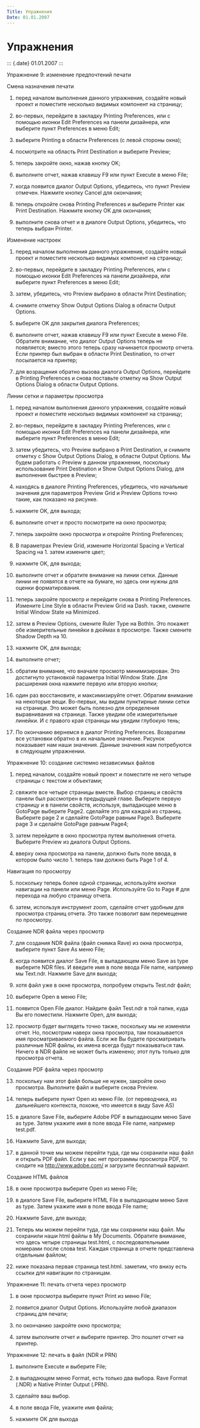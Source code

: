 ```yaml
---
Title: Упражнения
Date: 01.01.2007
---
```



Упражнения
==========

::: {.date}
01.01.2007
:::

Упражнение 9: изменение предпочтений печати

Смена назначения печати

1.   перед началом выполнения данного упражнения, создайте новый проект и поместите несколько видимых компонент на страницу;

2.   во-первых, перейдите в закладку Printing Preferences, или с помощью иконки Edit Preferences на панели дизайнера, или выберите пункт Preferences в меню Edit;

3.   выберите Printing в области Preferences (с левой стороны окна);

4.   посмотрите на область Print Destination и выберите Preview;

5.   теперь закройте окно, нажав кнопку OK;

6.   выполните отчет, нажав клавишу F9 или пункт Execute в меню File;

7.   когда появится диалог Output Options, убедитесь, что пункт Preview отмечен. Нажмите кнопку Cancel для окончания;

8.   теперь откройте снова Printing Preferences и выберите Printer как Print Destination. Нажмите кнопку OK для окончания;

9.   выполните снова отчет и в диалоге Output Options, убедитесь, что теперь выбран Printer.

Изменение настроек

1.   перед началом выполнения данного упражнения, создайте новый проект и поместите несколько видимых компонент на страницу;

2.   во-первых, перейдите в закладку Printing Preferences, или с помощью иконки Edit Preferences на панели дизайнера, или выберите пункт Preferences в меню Edit;

3.   затем, убедитесь, что Preview выбрано в области Print Destination;

4.   снимите отметку Show Output Options Dialog в области Output Options.

5.   выберите OK для закрытия диалога Preferences;

6.   выполните отчет, нажав клавишу F9 или пункт Execute в меню File. Обратите внимание, что диалог Output Options теперь не появляется; вместо этого теперь сразу начинается просмотр отчета. Если принтер был выбран в области Print Destination, то отчет посылается на принтер;

7.   для возращения обратно вызова диалога Output Options, перейдите в Printing Preferences и снова поставьте отметку на Show Output Options Dialog в области Output Options.

Линии сетки и параметры просмотра

1.   перед началом выполнения данного упражнения, создайте новый проект и поместите несколько видимых компонент на страницу;

2.   во-первых, перейдите в закладку Printing Preferences, или с помощью иконки Edit Preferences на панели дизайнера, или выберите пункт Preferences в меню Edit;

3.   затем убедитесь, что Preview выбрано в Print Destination, и снимите отметку с Show Output Options Dialog, в области Output Options. Мы будем работать с Preview в данном упражнении, поскольку использование Print Destination и Show Output Options Dialog, для  выполнения быстрее в Preview;

4.   находясь в диалоге Printing Preferences, убедитесь, что начальные значения для параметров Preview Grid и Preview Options точно такие, как показано на рисунке.

5.   нажмите OK, для выхода;

6.   выполните отчет и просто посмотрите на окно просмотра;

7.   теперь закройте окно просмотра и откройте Printing Preferences;

8.   В параметрах Preview Grid, измените Horizontal Spacing и Vertical Spacing на 1. затем измените цвет;

9.   нажмите OK, для выхода;

10.   выполните отчет и обратите внимание на линии сетки. Данные линии не появятся в отчете на бумаге, но здесь они нужны для оценки форматирования.

11.   теперь закройте просмотр и перейдите снова в Printing Preferences. Измените Line Style в области Preview Grid на Dash. также, смените Initial Window State на Minimized.

12.   затем в Preview Options, смените Ruler Type на BothIn. Это покажет обе измерительные линейки в дюймах в просмотре. Также смените Shadow Depth на 10.

13.   нажмите OK, для выхода;

14.   выполните отчет;

15.   обратим внимание, что вначале просмотр минимизирован. Это достигнуто установкой параметра Initial Window State. Для расширения окна нажмите первую или вторую кнопки;

16.   один раз восстановите, и максимизируйте отчет. Обратим внимание на некоторые вещи. Во-первых, мы видим пунктирные линии сетки на странице. Это может быть полезно для определения выравнивания на странице. Также увидим обе измерительные линейки. И с правого края страницы мы увидим глубокую тень;

17.   По окончанию вернемся в диалог Printing Preferences. Возвратим все установки обратно в их начальное значение. Рисунок показывает нам наши значения. Данные значения нам потребуются в следующем упражнении.

Упражнение 10: создание системно независимых файлов

1.   перед началом, создайте новый проект и поместите не него четыре страницы с текстом и объектами;

2.   свяжите все четыре страницы вместе. Выбор страниц и свойств панели был рассмотрен в предыдущей главе. Выберите первую страницу и в панели свойств, используя, выпадающее меню в GotoPage выберите Page2. сделайте это для каждой из страниц. Выберите page 2 и сделайте GotoPage равным Page3. Выберите page 3 и сделайте GotoPage равным Page4;

3.   затем перейдите в окно просмотра путем выполнения отчета. Выберите Preview из диалога Output Options.

4.   вверху окна просмотра на панели, должно быть поле ввода, в котором было число 1. теперь там должно быть Page 1 of 4.

Навигация по просмотру

5.   поскольку теперь более одной страницы, используйте кнопки навигации на панели или меню Page. Используйте Go to Page # для перехода на любую страницу отчета.

6.   затем, используя инструмент zoom, сделайте отчет удобным для просмотра страниц отчета. Это также позволит вам перемещение по просмотру.

Создание NDR файла через просмотр

7.   для создания NDR файла (файл снимка Rave) из окна просмотра, выберите пункт Save As меню File;

8.   когда появится диалог Save File, в выпадающем меню Save as type выберите NDR files. И введите имя в поле ввода File name, например мы Text.ndr. Нажмите Save для выхода;

9.   хотя файл уже в окне просмотра, попробуем открыть Test.ndr файл;

10.   выберите Open в меню File;

11.   появится Open File диалог. Найдите файл Test.ndr в той папке, куда Вы его поместили. Нажмите Open, для выхода;

12.   просмотр будет выглядеть точно также, поскольку мы не изменяли отчет. Но, посмотрим наверх окна просмотра, там показывается имя просматриваемого файла. Если же Вы будете просматривать различные NDR файлы, их имена всегда будут показываться там. Ничего в NDR файле не может быть изменено; этот путь только для просмотра отчета.

Создание PDF файла через просмотр

13.   поскольку нам этот файл больше не нужен, закройте окно просмотра. Выполните файл и выберите снова Preview.

14.   теперь выберите пункт Open из меню File. (от переводчика, из дальнейшего контекста, похоже, что имеется в виду Save AS)

15.   в диалоге Save File, выберите Adobe PDF в выпадающем меню Save as type. Затем укажите имя в поле ввода File name, например test.pdf.

16.   Нажмите Save, для выхода;

17.   в данной точке мы можем перейти туда, где мы сохранили наш файл и открыть PDF файл. Если у вас нет программы просмотра PDF, то сходите на http://www.adobe.com/ и загрузите бесплатный вариант.

Создание HTML файлов

18.   в окне просмотра выберите Open из меню File;

19.   в диалоге Save File, выберите HTML File в выпадающем меню Save as type. Затем укажите имя в поле ввода File name;

20.   Нажмите Save, для выхода;

21.   Теперь мы можем перейти туда, где мы сохранили наш файл. Мы сохранили наши html файлы в My Documents. Обратите внимание, что здесь четыре страницы test.html, с последовательными номерами после слова test. Каждая страница в отчете представлена отдельным файлом;

22.   ниже показана первая страница test.html. заметим, что внизу есть ссылки для навигации по страницам.

 

Упражнение 11: печать отчета через просмотр

1.   в окне просмотра выберите пункт Print из меню File;

2.   появится диалог Output Options. Используйте любой диапазон страниц для печати;

3.   по окончанию закройте окно просмотра;

4.   затем выполните отчет и выберите принтер. Это пошлет отчет на принтер.

Упражнение 12: печать в файл (NDR и PRN)

1.   выполните Execute и выберите File;

2.   в выпадающем меню Format, есть только два выбора. Rave Format (.NDR) и Native Printer Output (.PRN).

3.   сделайте ваш выбор.

5.   в поле ввода File, укажите имя файла;

6.   нажмите OK для выхода
